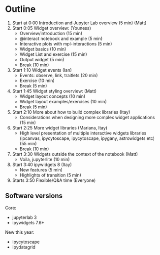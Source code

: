 # Outline

1. Start at 0:00 Introduction and Jupyter Lab overview (5 min) (Matt)
2. Start 0:05 Widget overview: (Youness)
   - Overview/introduction (15 min)
   - @interact notebook and example (5 min) 
   - Interactive plots with mpl-interactions (5 min) 
   - Widget basics (10 min)
   - Widget List and exercise (15 min)
   - Output widget (5 min)
   - Break (10 min)
3. Start 1:10 Widget events (Ian)
   - Events: observe, link, traitlets (20 min)
   - Exercise (10 min)
   - Break (5 min)
4. Start 1:45 Widget styling overview: (Matt)
   - Widget layout concepts (10 min)
   - Widget layout examples/exercises (10 min)
   - Break (5 min)
5. Start 2:10 More about how to build complex libraries  (Itay)
   - Considerations when designing more complex widget applications (15 min)
6. Start 2:25 More widget libraries (Mariana, Itay)
   - High level presentation of multiple interactive widgets libraries (ipcanvas, ipycytoscape, ipycytoscape, ipygany, astrowidgets etc) (55 min)
   - Break (10 min)
7. Start 3:30 Widgets outside the context of the notebook (Matt)
   - Voila, jupyterlite (10 min)
8. Start 3:40 ipywidgets 8 (Itay)
   - New features (5 min)
   - Highlights of transition (5 min)
9. Starts 3:50 Flexible/Q&A time (Everyone)

## Software versions

Core:

+ jupyterlab 3
+ ipywidgets 7.6+

New this year:

- ipycytoscape
- ipydatagrid
